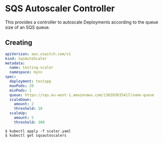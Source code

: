 # SQS Autoscaler Controller

This provides a controller to autoscale Deployments according to the queue size of an SQS queue.

## Creating

```yaml
apiVersion: aws.uswitch.com/v1
kind: SqsAutoScaler
metadata:
  name: testing-scaler
  namespace: myns
spec:
  deployment: testapp
  maxPods: 20
  minPods: 1
  queue: https://sqs.eu-west-1.amazonaws.com/136393635417/some-queue
  scaleDown:
    amount: 2
    threshold: 10
  scaleUp:
    amount: 5
    threshold: 100
```

```
$ kubectl apply -f scaler.yaml
$ kubectl get sqsautoscalers
```
